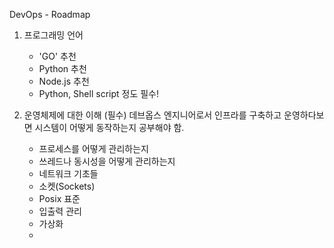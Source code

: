 DevOps - Roadmap
1. 프로그래밍 언어
    - 'GO' 추천
    - Python 추천
    - Node.js 추천
    - Python, Shell script 정도 필수!

2. 운영체제에 대한 이해 (필수)
데브옵스 엔지니어로서 인프라를 구축하고 운영하다보면 시스템이 어떻게 동작하는지 공부해야 함.  

    - 프로세스를 어떻게 관리하는지
    - 쓰레드나 동시성을 어떻게 관리하는지
    - 네트워크 기초들
    - 소켓(Sockets)
    - Posix 표준
    - 입출력 관리
    - 가상화
    - 